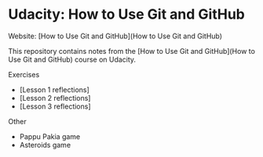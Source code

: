 # Udacity: How to Use Git and GitHub

Website: [How to Use Git and GitHub](How to Use Git and GitHub)

This repository contains notes from the [How to Use Git and GitHub](How to Use Git and GitHub) course on Udacity. 

Exercises

- [Lesson 1 reflections]
- [Lesson 2 reflections]
- [Lesson 3 reflections]

Other

- Pappu Pakia game
- Asteroids game